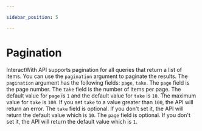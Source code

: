```yaml
---

sidebar_position: 5

---
```


# Pagination

InteractWith API supports pagination for all queries that return a list of items. You can use the `pagination` argument to paginate the results. The `pagination` argument has the following fields: `page`, `take`. The `page` field is the page number. The `take` field is the number of items per page. The default value for `page` is `1` and the default value for `take` is `10`. The maximum value for `take` is `100`. If you set `take` to a value greater than `100`, the API will return an error. The `take` field is optional. If you don't set it, the API will return the default value which is `10`. The `page` field is optional. If you don't set it, the API will return the default value which is `1`.